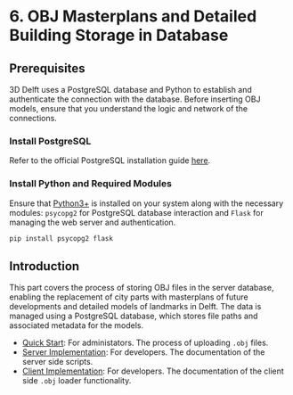 # 6. OBJ Masterplans and Detailed Building Storage in Database

## Prerequisites
3D Delft uses a PostgreSQL database and Python to establish and authenticate the connection with the database. Before inserting OBJ models, ensure that you understand the logic and network of the connections.

### Install PostgreSQL
Refer to the official PostgreSQL installation guide [here](https://www.postgresql.org/download/).

### Install Python and Required Modules
Ensure that [Python3+](https://www.python.org/downloads/) is installed on your system along with the necessary modules: `psycopg2` for PostgreSQL database interaction and `Flask` for managing the web server and authentication.

```bash
pip install psycopg2 flask
```


## Introduction

This part covers the process of storing OBJ files in the server database, enabling the replacement of city parts with masterplans of future developments and detailed models of landmarks in Delft. The data is managed using a PostgreSQL database, which stores file paths and associated metadata for the models.

- [Quick Start](./pages/3dobjects/quickstart.md): For administators. The process of uploading `.obj` files.
- [Server Implementation](./pages/3dobjects/server.md): For developers. The documentation of the server side scripts.
- [Client Implementation](./pages/3dobjects/client.md): For developers. The documentation of the client side `.obj` loader functionality.

